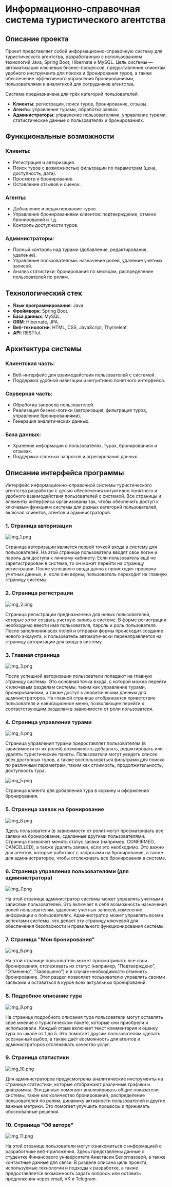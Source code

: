 # Информационно-справочная система туристического агентства
## Описание проекта

Проект представляет собой информационно-справочную систему для туристического агентства, разработанную с использованием технологий Java, Spring Boot, Hibernate и MySQL. Цель системы — автоматизация ключевых бизнес-процессов, предоставление клиентам удобного инструмента для поиска и бронирования туров, а также обеспечение эффективного управления бронированиями, пользователями и аналитикой для сотрудников агентства.

Система предназначена для трёх категорий пользователей:

- **Клиенты**: регистрация, поиск туров, бронирование, отзывы.
- **Агенты**: управление турами, обработка заявок.
- **Администраторы**: управление пользователями, управление турами, статистические данные о пользователях и бронированиях.

## Функциональные возможности

### Клиенты:

- Регистрация и авторизация.
- Поиск туров с возможностью фильтрации по параметрам (цена, доступность, дата).
- Просмотр и бронирование.
- Оставление отзывов и оценок.

### Агенты:

- Добавление и редактирование туров.
- Управление бронированиями клиентов: подтверждение, отмена бронирований и т.д.
- Контроль доступности туров.

### Администраторы:

- Полный контроль над турами (добавление, редактирование, удаление).
- Управление пользователями: назначение ролей, удаление учётных записей.
- Анализ статистики: бронирования по месяцам, распределение пользователей по ролям.

## Технологический стек

- **Язык программирования**: Java 
- **Фреймворк**: Spring Boot.
- **База данных**: MySQL.
- **ORM**: Hibernate, JPA.
- **Веб-технологии**: HTML, CSS, JavaScript, Thymeleaf.
- **API**: RESTful.

## Архитектура системы

### Клиентская часть:

- Веб-интерфейс для взаимодействия пользователей с системой.
- Поддержка удобной навигации и интуитивно понятного интерфейса.

### Серверная часть:

- Обработка запросов пользователей.
- Реализация бизнес-логики (авторизация, фильтрация туров, управление бронированиями).
- Генерация аналитических данных.

### База данных:

- Хранение информации о пользователях, турах, бронированиях и отзывах.
- Поддержка сложных запросов и агрегирования данных.

## Описание интерфейса программы

Интерфейс информационно-справочной системы туристического агентства разработан с целью обеспечения интуитивно понятного и удобного взаимодействия пользователей с системой. Все страницы и элементы интерфейса организованы так, чтобы обеспечить доступ к ключевым функциям системы для разных категорий пользователей, включая клиентов, агентов и администраторов.

### 1. Страница авторизации

![img_1.png](README/img_1.png)

Страница авторизации является первой точкой входа в систему для пользователей. На этой странице пользователи вводят свои логин и пароль для доступа к личному кабинету. Если пользователь ещё не зарегистрирован в системе, то он может перейти на страницу регистрации. После успешного ввода данных происходит проверка учетных данных, и, если они верны, пользователь переходит на главную страницу системы.

### 2. Страница регистрации

![img_2.png](README/img_2.png)

Страница регистрации предназначена для новых пользователей, которые хотят создать учетную запись в системе. В форме регистрации необходимо ввести имя пользователя, пароль и роль пользователя. После заполнения всех полей и отправки формы происходит создание нового аккаунта, и пользователь автоматически перенаправляется на страницу авторизации для входа в систему.

### 3. Главная страница

![img_3.png](README/img_3.png)

После успешной авторизации пользователи попадают на главную страницу системы. Это основная точка входа, с которой можно перейти к ключевым разделам системы, таким как управление турами, бронированиями, а также доступ к аналитическим данным для администраторов. На главной странице отображается приветствие пользователя и навигационное меню, позволяющее перейти к соответствующим разделам в зависимости от роли пользователя.

### 4. Страница управления турами

![img_4.png](README/img_4.png)

Страница управления турами предоставляет пользователям (в зависимости от их ролей) возможность добавлять, редактировать или удалять туристические пакеты. Пользователи могут увидеть список всех доступных туров, а также воспользоваться фильтрами для поиска по различным параметрам, таким как стоимость, продолжительность, доступность тура.

![img_5.png](README/img_5.png)

Страница клиента для добавления тура в корзину и оформления бронирования.

### 5. Страница заявок на бронирование

![img_6.png](README/img_6.png)

Здесь пользователи (в зависимости от роли) могут просматривать все заявки на бронирование, сделанные другими пользователями. Страница позволяет менять статус заявки (например, CONFIRMED, CANCELLED), а также удалять заявки, если это необходимо. Это важно для агентов, которые работают с запросами на бронирование, а также для администраторов, чтобы отслеживать все бронирования в системе.

### 6. Страница управления пользователями (для администратора)

![img_7.png](README/img_7.png)

На этой странице администратор системы может управлять учетными записями пользователей. Это включает в себя возможность назначения ролей пользователям, удаление учетных записей, изменение информации о пользователях. Администратор может управлять всеми аспектами системы, что делает эту страницу ключевой для обеспечения безопасности и правильного функционирования системы.

### 7. Страница "Мои бронирования"

![img_8.png](README/img_8.png)

На этой странице пользователь может просматривать все свои бронирования, отслеживать их статус (например, "Подтверждено", "Отменено", "Завершено") и в случае необходимости отменить бронирование. Этот раздел позволяет пользователю управлять своими заявками и оставаться в курсе всех актуальных бронирований.

### 8. Подробное описание тура

![img_9.png](README/img_9.png)

На странице подробного описания тура пользователи могут оставлять своё мнение о туристическом пакете, которые они приобрели и использовали. Каждый отзыв включает текст комментария и оценку тура по шкале от 1 до 5. Это помогает другим пользователям сделать осознанный выбор, а также даёт возможность для агентов и администраторов отслеживать качество услуг.

### 9. Страница статистики

![img_10.png](README/img_10.png)

Для администраторов предусмотрены аналитические инструменты на странице статистики, которые отображают различные графики и диаграммы. Эти данные помогают анализировать общие показатели системы, такие как количество бронирований, распределение пользователей по ролям, динамику активности пользователей и другие важные метрики. Это помогает улучшить процессы и принимать обоснованные решения.

### 10. Страница "Об авторе"

![img_11.png](README/img_11.png)

На этой странице пользователи могут ознакомиться с информацией о разработчике веб-приложения. Здесь представлены данные о студентке Финансового университета Анастасии Белоглазовой, а также контактные данные для связи. В разделе описана цель проекта, используемые технологии и подходы к разработке, а также предоставляется возможность задать вопросы или оставить предложения через email, VK и Telegram.


